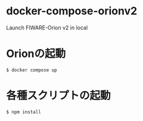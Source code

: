 # docker-compose-orionv2
Launch FIWARE-Orion v2 in local

# Orionの起動

```console
$ docker compose up
```

# 各種スクリプトの起動

```console
$ npm install
```
